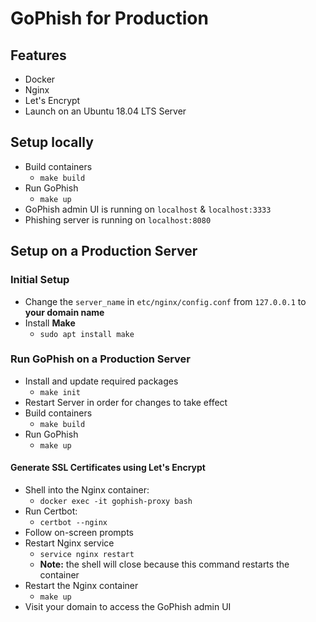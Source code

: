 # GoPhish for Production

## Features
- Docker
- Nginx
- Let's Encrypt
- Launch on an Ubuntu 18.04 LTS Server

## Setup locally
- Build containers
    -  `make build`
- Run GoPhish
    - `make up`
- GoPhish admin UI is running on `localhost` & `localhost:3333`
- Phishing server is running on `localhost:8080`

## Setup on a Production Server

### Initial Setup
- Change the `server_name` in `etc/nginx/config.conf` from `127.0.0.1` to **your domain name**
- Install **Make**
    - `sudo apt install make`

### Run GoPhish on a Production Server
- Install and update required packages
    - `make init`
- Restart Server in order for changes to take effect
- Build containers
    - `make build`
- Run GoPhish
    - `make up`

#### Generate SSL Certificates using Let's Encrypt
- Shell into the Nginx container:
    - `docker exec -it gophish-proxy bash`
- Run Certbot:
    - `certbot --nginx`
- Follow on-screen prompts
- Restart Nginx service
    - `service nginx restart`
    - **Note:** the shell will close because this command restarts the container
- Restart the Nginx container
    - `make up`
- Visit your domain to access the GoPhish admin UI